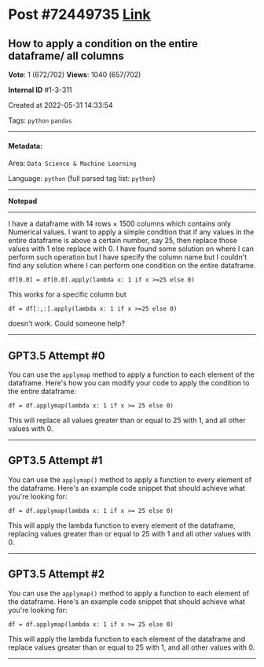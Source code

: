 
# Post \#72449735 [Link](https://stackoverflow.com/questions/72449735/)

## How to apply a condition on the entire dataframe/ all columns

**Vote**: 1 (672/702) **Views**: 1040 (657/702) 

**Internal ID** \#1-3-311

Created at 2022-05-31 14:33:54

Tags: `python` `pandas`

----------

#### Metadata:

Area: `Data Science & Machine Learning`

Language: `python` (full parsed tag list: `python`)

----------

**Notepad**


----------

I have a dataframe with 14 rows × 1500 columns which contains only Numerical values. I want to apply a simple condition that if any values in the entire dataframe is above a certain number, say 25, then replace those values with 1 else replace with 0. I have found some solution on where I can perform such operation but I have specify the column name but I couldn't find any solution where I can perform one condition on the entire dataframe.
```
df[0.0] = df[0.0].apply(lambda x: 1 if x >=25 else 0)
```

This works for a specific column but
```
df = df[:,:].apply(lambda x: 1 if x >=25 else 0)
```

doesn't work. Could someone help?


----------
        
## GPT3.5 Attempt \#0

You can use the `applymap` method to apply a function to each element of the dataframe. Here's how you can modify your code to apply the condition to the entire dataframe:

```
df = df.applymap(lambda x: 1 if x >= 25 else 0)
```

This will replace all values greater than or equal to 25 with 1, and all other values with 0.

--------

## GPT3.5 Attempt \#1

You can use the `applymap()` method to apply a function to every element of the dataframe. Here's an example code snippet that should achieve what you're looking for:

```
df = df.applymap(lambda x: 1 if x >= 25 else 0)
```

This will apply the lambda function to every element of the dataframe, replacing values greater than or equal to 25 with 1 and all other values with 0.

--------

## GPT3.5 Attempt \#2

You can use the `applymap()` method to apply a function to each element of the dataframe. Here's an example code snippet that should achieve what you're looking for:

```
df = df.applymap(lambda x: 1 if x >= 25 else 0)
```

This will apply the lambda function to each element of the dataframe and replace values greater than or equal to 25 with 1, and all other values with 0.

--------
